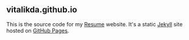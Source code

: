 ## vitalikda.github.io

This is the source code for my [Resume](https://vitalikda.github.com/) website. It's a static [Jekyll](https://jekyllrb.com/) site hosted on [GitHub Pages](https://pages.github.com/).
